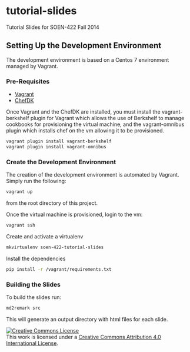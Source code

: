 # tutorial-slides

Tutorial Slides for SOEN-422 Fall 2014

## Setting Up the Development Environment

The development environment is based on a Centos 7 environment managed by Vagrant.

### Pre-Requisites

* [Vagrant](http://www.vagrantup.com)
* [ChefDK](http://downloads.getchef.com/chef-dk/)

Once Vagrant and the ChefDK are installed, you must install the vagrant-berkshelf plugin for Vagrant which allows the use of Berkshelf to manage cookbooks for provisioning the virtual machine, and the vagrant-omnibus plugin which installs chef on the vm allowing it to be provisioned.

```bash
vagrant plugin install vagrant-berkshelf
vagrant plugin install vagrant-omnibus
```

### Create the Development Environment

The creation of the development environment is automated by Vagrant. Simply run the following:

```bash
vagrant up
```

from the root directory of this project.

Once the virtual machine is provisioned, login to the vm:

```bash
vagrant ssh
```

Create and activate a virtualenv

```bash
mkvirtualenv soen-422-tutorial-slides
```

Install the dependencies

```bash
pip install -r /vagrant/requirements.txt
```

### Building the Slides

To build the slides run:

```bash
md2remark src
```

This will generate an output directory with html files for each slide.

<a rel="license" href="http://creativecommons.org/licenses/by/4.0/"><img alt="Creative Commons License" style="border-width:0" src="https://i.creativecommons.org/l/by/4.0/88x31.png" /></a><br />This <span xmlns:dct="http://purl.org/dc/terms/" href="http://purl.org/dc/dcmitype/Text" rel="dct:type">work</span> is licensed under a <a rel="license" href="http://creativecommons.org/licenses/by/4.0/">Creative Commons Attribution 4.0 International License</a>.